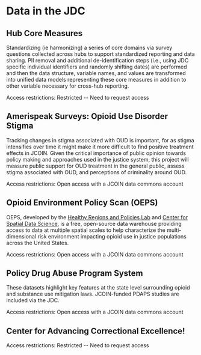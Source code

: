 # Data in the JDC

## Hub Core Measures

Standardizing (ie harmonizing) a series of core domains via survey questions collected across hubs to support standardized reporting and
data sharing.  PII removal and additional de-identification steps (i.e., using JDC specific 
individual identifiers and randomly shifting dates) are performed and then the data structure, variable names, and values are transformed into unified data models representing these core measures in addition to other variable necessary for cross-hub reporting.

Access restrictions: Restricted -- Need to request access

## Amerispeak Surveys: Opioid Use Disorder Stigma

Tracking changes in stigma associated with OUD is important, for as stigma intensifies over time it might make it more difficult to find positive treatment effects in JCOIN. Given the critical importance of public opinion towards policy making and approaches used in the justice system, this project will measure public support for OUD treatment in the general public, assess stigma associated with OUD, and perceptions of criminality around OUD. 

Access restrictions: Open access with a JCOIN data commons account

## Opioid Environment Policy Scan (OEPS)

OEPS, developed by the [Healthy Regions and Policies Lab](https://herop.ssd.uchicago.edu/) and [Center for Spatial Data Science](https://spatial.uchicago.edu/), is a free, open-source data warehouse providing access to data at multiple spatial scales to help characterize the multi-dimensional risk environment impacting opioid use in justice populations across the United States.

Access restrictions: Open access with a JCOIN data commons account

## Policy Drug Abuse Program System

These datasets highlight key features at the state level surrounding opioid and substance use mitigation laws. JCOIN-funded PDAPS studies
are included via the JDC. 

Access restrictions: Open access with a JCOIN data commons account

## Center for Advancing Correctional Excellence!

Access restrictions: Restricted -- Need to request access